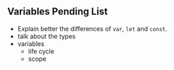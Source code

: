 

## Variables Pending List

- Explain better the differences of `var`, `let` and `const`.
- talk about the types
- variables
  - life cycle
  - scope

